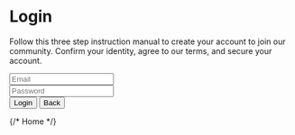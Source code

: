  <div className="login-header flex gap-8 flex-col">
        <h1 className="text-4xl">Login </h1>
        <p>
          Follow this three step instruction manual to create your account to
          join our community. Confirm your identity, agree to our terms, and
          secure your account.
        </p>
      </div>
      <form className="login-form">
        <div className="login-form__container">
          <div className="login-form__field">
            <input
              name="email"
              placeholder="Email"
              type="email"
              className="login-form__input"
            />
          </div>
          <div className="login-form__field">
            <input
              placeholder="Password"
              name="password"
              type="password"
              className="login-form__input"
            />
          </div>
        </div>
        <div className="flex flex-col gap-2">
          <button className="login-form__button bg-blue-500 hover:bg-blue-600">
            Login
          </button>
          <button className="login-form__button">Back</button>
        </div>
      </form>
      {/* <Link className="logout absolute bottom-0" to="/">
        Home
      </Link> */}